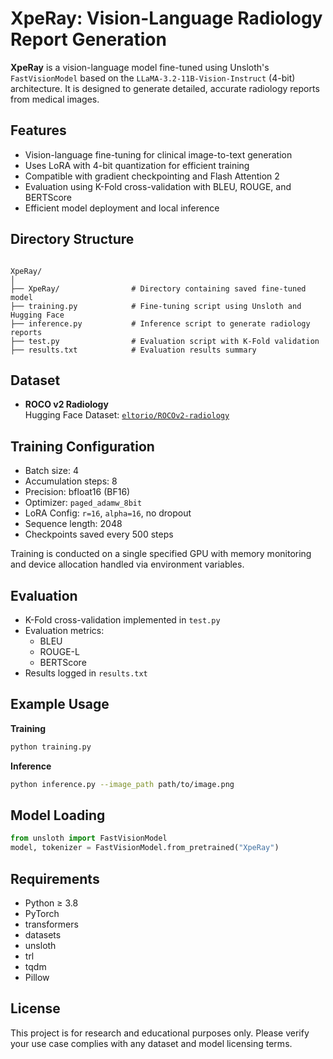 # XpeRay: Vision-Language Radiology Report Generation

**XpeRay** is a vision-language model fine-tuned using Unsloth's `FastVisionModel` based on the `LLaMA-3.2-11B-Vision-Instruct` (4-bit) architecture. It is designed to generate detailed, accurate radiology reports from medical images.

## Features

- Vision-language fine-tuning for clinical image-to-text generation
- Uses LoRA with 4-bit quantization for efficient training
- Compatible with gradient checkpointing and Flash Attention 2
- Evaluation using K-Fold cross-validation with BLEU, ROUGE, and BERTScore
- Efficient model deployment and local inference

## Directory Structure

```

XpeRay/
│
├── XpeRay/                # Directory containing saved fine-tuned model
├── training.py            # Fine-tuning script using Unsloth and Hugging Face
├── inference.py           # Inference script to generate radiology reports
├── test.py                # Evaluation script with K-Fold validation
├── results.txt            # Evaluation results summary

````

## Dataset

- **ROCO v2 Radiology**  
  Hugging Face Dataset: [`eltorio/ROCOv2-radiology`](https://huggingface.co/datasets/eltorio/ROCOv2-radiology)

## Training Configuration

- Batch size: 4  
- Accumulation steps: 8  
- Precision: bfloat16 (BF16)  
- Optimizer: `paged_adamw_8bit`  
- LoRA Config: `r=16`, `alpha=16`, no dropout  
- Sequence length: 2048  
- Checkpoints saved every 500 steps

Training is conducted on a single specified GPU with memory monitoring and device allocation handled via environment variables.

## Evaluation

- K-Fold cross-validation implemented in `test.py`
- Evaluation metrics:
  - BLEU
  - ROUGE-L
  - BERTScore
- Results logged in `results.txt`

## Example Usage

**Training**
```bash
python training.py
````

**Inference**

```bash
python inference.py --image_path path/to/image.png
```

## Model Loading

```python
from unsloth import FastVisionModel
model, tokenizer = FastVisionModel.from_pretrained("XpeRay")
```

## Requirements

* Python ≥ 3.8
* PyTorch
* transformers
* datasets
* unsloth
* trl
* tqdm
* Pillow

## License

This project is for research and educational purposes only. Please verify your use case complies with any dataset and model licensing terms.

```
